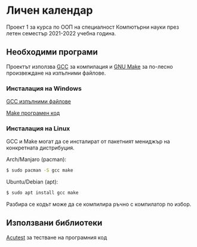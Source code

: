 # Личен календар

Проект 1 за курса по ООП на специалност Компютърни науки през летен семестър 2021-2022 учебна година.

## Необходими програми

Проектът използва [GCC](https://gcc.gnu.org/) за компилация и [GNU Make](https://www.gnu.org/software/make/) за по-лесно произвеждане на изпълними файлове.

### Инсталация на Windows

[GCC изпълними файлове](https://gcc.gnu.org/install/binaries.html)

[Make програмен код](https://ftp.gnu.org/gnu/make/)

### Инсталация на Linux

GCC и Make могат да се инсталират от пакетният мениджър на конкретната дистрибуция.

Arch/Manjaro (pacman):
```bash
$ sudo pacman -S gcc make
```

Ubuntu/Debian (apt):
```bash
$ sudo apt install gcc make
```

Разбира се кодът може да се компилира ръчно с компилатор по избор.

## Използвани библиотеки

[Acutest](https://github.com/mity/acutest) за тестване на програмния код
